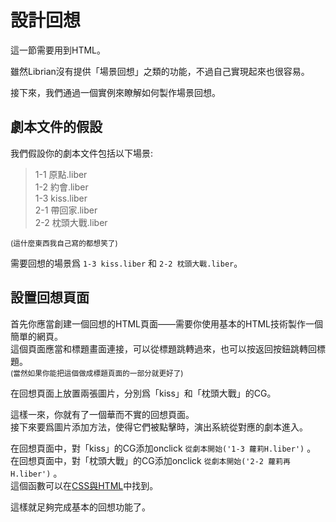 # 設計回想

這一節需要用到HTML。

雖然Librian沒有提供「場景回想」之類的功能，不過自己實現起來也很容易。

接下來，我們通過一個實例來瞭解如何製作場景回想。

## 劇本文件的假設

我們假設你的劇本文件包括以下場景: 
> 1-1 原點.liber   
> 1-2 約會.liber   
> 1-3 kiss.liber   
> 2-1 帶回家.liber   
> 2-2 枕頭大戰.liber   

<small>(這什麼東西我自己寫的都想笑了)</small>

需要回想的場景爲 `1-3 kiss.liber` 和 `2-2 枕頭大戰.liber`。   

## 設置回想頁面

首先你應當創建一個回想的HTML頁面——需要你使用基本的HTML技術製作一個簡單的網頁。   
這個頁面應當和標題畫面連接，可以從標題跳轉過來，也可以按返回按鈕跳轉回標題。   
<small>(當然如果你能把這個做成標題頁面的一部分就更好了)</small>

在回想頁面上放置兩張圖片，分別爲「kiss」和「枕頭大戰」的CG。   

這樣一來，你就有了一個華而不實的回想頁面。   
接下來要爲圖片添加方法，使得它們被點擊時，演出系統從對應的劇本進入。

在回想頁面中，對「kiss」的CG添加onclick `從劇本開始('1-3 蘿莉H.liber')` 。   
在回想頁面中，對「枕頭大戰」的CG添加onclick `從劇本開始('2-2 蘿莉再H.liber')` 。  
這個函數可以在[CSS與HTML](CSS與HTML.md)中找到。

這樣就足夠完成基本的回想功能了。
